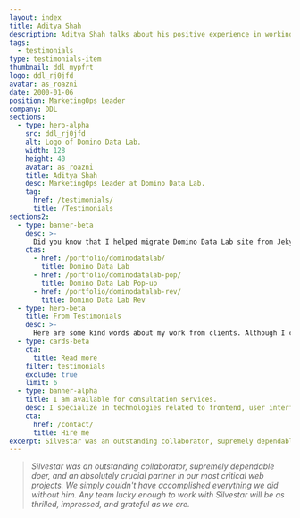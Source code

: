 ```yaml
---
layout: index
title: Aditya Shah
description: Aditya Shah talks about his positive experience in working with Silvestar Bistrović.
tags:
  - testimonials
type: testimonials-item
thumbnail: ddl_mypfrt
logo: ddl_rj0jfd
avatar: as_roazni
date: 2000-01-06
position: MarketingOps Leader
company: DDL
sections:
  - type: hero-alpha
    src: ddl_rj0jfd
    alt: Logo of Domino Data Lab.
    width: 128
    height: 40
    avatar: as_roazni
    title: Aditya Shah
    desc: MarketingOps Leader at Domino Data Lab.
    tag:
      href: /testimonials/
      title: /Testimonials
sections2:
  - type: banner-beta
    desc: >-
      Did you know that I helped migrate Domino Data Lab site from Jekyll to HubSpot CMS?
    ctas:
      - href: /portfolio/dominodatalab/
        title: Domino Data Lab
      - href: /portfolio/dominodatalab-pop/
        title: Domino Data Lab Pop-up
      - href: /portfolio/dominodatalab-rev/
        title: Domino Data Lab Rev
  - type: hero-beta
    title: From Testimonials
    desc: >-
      Here are some kind words about my work from clients. Although I collaborated with clients from more than 10 countries, most of them come from **The United States**.
  - type: cards-beta
    cta:
      title: Read more
    filter: testimonials
    exclude: true
    limit: 6
  - type: banner-alpha
    title: I am available for consultation services.
    desc: I specialize in technologies related to frontend, user interface, and web development.
    cta:
      href: /contact/
      title: Hire me
excerpt: Silvestar was an outstanding collaborator, supremely dependable doer...
---
```


> _Silvestar was an outstanding collaborator, supremely dependable doer, and an absolutely crucial partner in our most critical web projects. We simply couldn't have accomplished everything we did without him. Any team lucky enough to work with Silvestar will be as thrilled, impressed, and grateful as we are._
